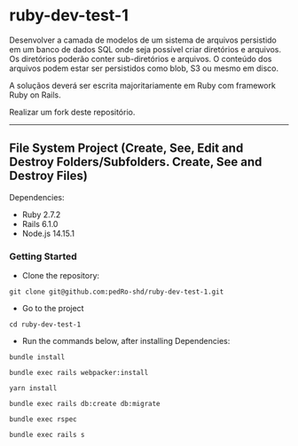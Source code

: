 # ruby-dev-test-1

Desenvolver a camada de modelos de um sistema de arquivos persistido em um banco de dados SQL onde seja possível criar diretórios e arquivos. Os diretórios poderão conter sub-diretórios e arquivos. O conteúdo dos arquivos podem estar ser persistidos como blob, S3 ou mesmo em disco.

A soluçãos deverá ser escrita majoritariamente em Ruby com framework Ruby on Rails.

Realizar um fork deste repositório.


---

## File System Project (Create, See, Edit and Destroy Folders/Subfolders. Create, See and Destroy Files)

Dependencies:
* Ruby 2.7.2
* Rails 6.1.0
* Node.js 14.15.1

### Getting Started

* Clone the repository:
```
git clone git@github.com:pedRo-shd/ruby-dev-test-1.git
```

* Go to the project
```
cd ruby-dev-test-1
```

* Run the commands below, after installing Dependencies:
```
bundle install
```
```
bundle exec rails webpacker:install
```
```
yarn install
```
```
bundle exec rails db:create db:migrate
```
```
bundle exec rspec
```
```
bundle exec rails s
```
